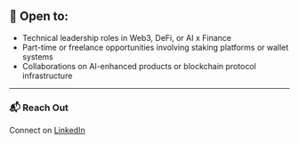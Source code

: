 <!-- - 👋 Hi, I’m @ndirpaya

<!---
ndirpaya/ndirpaya is a ✨ special ✨ repository because its `README.md` (this file) appears on your GitHub profile.
You can click the Preview link to take a look at your changes.
--->

<!-- 
# 👋 Hi, I'm Angus Ndirpaya

I'm a seasoned backend and blockchain engineer with over a decade of experience delivering scalable systems across fintech, Web3, and AI.

Currently CTO at [Spenda Africa](https://spenda.africa), where I lead the development of crypto-fiat infrastructure, real-time wallet systems, and blockchain integrations using Ethereum, Fireblocks, Algorand, and more. I’ve also worked extensively with LLMs, integrating agentic systems to streamline financial operations and user workflows.

---

## 🧱 Web3 / Blockchain Expertise

- 🔐 **Secure Wallet Infrastructure**  
  Integrated Fireblocks & Thresh0ld for wallet creation, transaction orchestration, and secure deposit detection.

- ⚖️ **Crypto-to-Fiat Conversion**  
  Built automated settlement engines to convert blockchain deposits into fiat instantly via smart routing.

- 💸 **Token Staking & ICO Support**  
  Developed staking logic using ERC-20 with lock periods and reward calculation based on time and amount staked.

- 🛠️ **Custom Blockchain Apps**  
  - **Adashe Pay**: A decentralized ROSCA (savings group) platform on Algorand using PyTeal and Beaker  
  - **Token Presale & KYC Pipelines**: Built secure token distribution modules integrated with Dojah KYC  
  - **Real-Time Notifications**: Alerting engine for blockchain and fiat events via email, SMS, and in-app

---

## 🤖 AI & LLM Experience

- 🔧 **LLM Fine-tuning**: Trained custom LLMs for contextual response generation within financial workflows  
- 🧠 **Langraph Agentic Systems**: Built tool-using agents with memory, API integrations, and background task routing  
- 📄 **Document QA / Search Pipelines**: Implemented semantic search and retrieval-augmented generation for fintech clients

---

## 💻 Tech Stack

- **Languages**: Python, PHP, Java, JavaScript/TypeScript, Solidity, SQL  
- **Frameworks**: FastAPI, Laravel, Spring Boot, SQLModel, PyTeal, Beaker, NestJs  
- **Blockchain**: Ethereum, Algorand, Fireblocks, Thresh0ld  
- **Infra & Tooling**: Redis, PostgreSQL, Docker, Kubernetes, GitHub Actions, Celery, Windmill  
- **Security**: Encryption (AES, Fernet), JWT/OAuth2, KMS

---
--->

<!---
## 🚀 Featured Projects

- 🔗 **[Spenda Wallet System (Private Repo)]**  
  Engineered a unified wallet system for both fiat and crypto, supporting deposits, withdrawals, and reconciliation with concurrency-safe balances.

- 🔐 **[Fireblocks Webhook Handler (Sample)](https://github.com/yourusername/fireblocks-webhook-sample)**  
  A FastAPI-based webhook handler that securely validates Fireblocks signatures and manages deposit events.

- 🌐 **[Adashe Pay (Smart Contracts)](https://github.com/yourusername/adashe-pay-smartcontracts)**  
  Algorand smart contracts for a decentralized savings protocol with governance voting and time-locked payouts.

- 🤖 **[Langraph Agent Workflow Demo (Sample)](https://github.com/yourusername/langraph-agent-demo)**  
  Modular agent architecture with task memory, retrieval, and API tools — tailored for Web3 and fintech scenarios.

---
--->

## 🧠 Open to:
- Technical leadership roles in Web3, DeFi, or AI x Finance
- Part-time or freelance opportunities involving staking platforms or wallet systems
- Collaborations on AI-enhanced products or blockchain protocol infrastructure

---

### 📬 Reach Out
Connect on [LinkedIn](https://www.linkedin.com/in/angus-ndirpaya-jr/)
